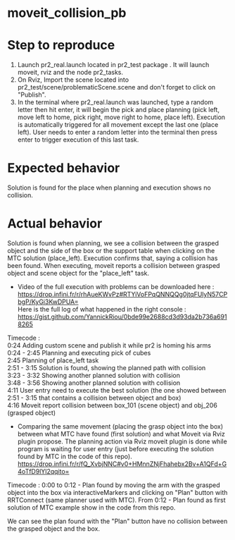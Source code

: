 # moveit_collision_pb

# Step to reproduce 

1. Launch pr2_real.launch located in pr2_test package . It will launch moveit, rviz and the node pr2_tasks.
2. On Rviz, Import the scene located into pr2_test/scene/problematicScene.scene and don't forget to click on "Publish".
3. In the terminal where pr2_real.launch was launched, type a random letter then hit enter, it will begin the pick and place planning (pick left, move left to home, pick right, move right to home, place left). Execution is automatically triggered for all movement except the last one (place left). User needs to enter a random letter into the terminal then press enter to trigger execution of this last task.
 

# Expected behavior

Solution is found for the place when planning and execution shows no collision.

# Actual behavior

Solution is found when planning, we see a collision between the grasped object and the side of the box or the support table when clicking on the MTC solution (place_left). Execution confirms that, saying a collision has been found. 
When executing, moveit reports a collision between grasped object and scene object for the "place_left" task.

* Video of the full execution with problems can be downloaded here : https://drop.infini.fr/r/rhAueKWvPz#RTYiVoFPqQNNQQg0jtqFUlyN57CPbgP/KyGi3KwDPUA=  
Here is the full log of what happened in the right console : https://gist.github.com/YannickRiou/0bde99e2688cd3d93da2b736a6918265

Timecode :  
0:24 Adding custom scene and publish it while pr2 is homing his arms  
0:24 - 2:45 Planning and executing pick of cubes  
2:45 Planning of place_left task   
2:51 - 3:15 Solution is found, showing the planned path with collision  
3:23 - 3:32 Showing another planned solution with collision  
3:48 - 3:56 Showing another planned solution with collision  
4:11 User entry need to execute the best solution (the one showed between 2:51 - 3:15 that contains a collision between object and box)  
4:16 Moveit report collision between box_101 (scene object) and obj_206 (grasped object)  


* Comparing the same movement (placing the grasp object into the box) between what MTC have found (first solution) and what Moveit via Rviz plugin propose. The planning action via Rviz moveit plugin is done while program is waiting for user entry (just before executing the solution found by MTC in the code of this repo). 
https://drop.infini.fr/r/fQ_XvbjNNC#v0+HMnnZNjFhahebx2Bv+A1QFd+G4oTfD9lYl2qqito=

Timecode : 
0:00 to 0:12 - Plan found by moving the arm with the grasped object into the box via interactiveMarkers and clicking on "Plan" button with RRTConnect (same planner used with MTC).
From 0:12 - Plan found as first solution of MTC example show in the code from this repo. 

We can see the plan found with the "Plan" button have no collision between the grasped object and the box.
